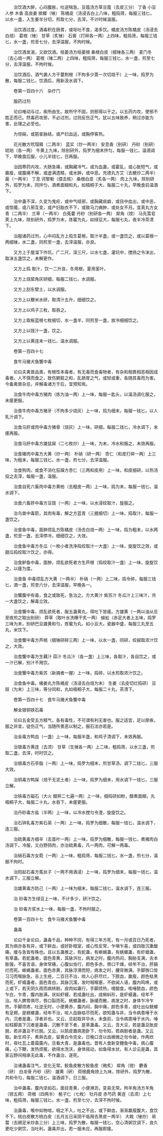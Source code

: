 <!-- { "loadSidebar": true } -->
　　治饮酒大醉，心闷腹胀，吐逆喘急。豆蔻汤方草豆蔻（去皮三分） 丁香 小豆 人参 木香 高良姜 槟榔（锉） 陈橘皮（汤浸去白上八味，粗捣筛，每服三钱匕，以水一盏，入生姜半分切，煎取七分，去滓，不计时候温服。

　　治饮酒过度，酒毒积在肠胃，或呕吐不食，渴多饮。橘皮汤方陈橘皮（汤浸去白焙） 葛根（锉） 甘草（炙锉） 石膏（打碎各一两）上四味，粗捣筛，每服三钱匕，水一盏，煎至七分，去滓温服，不拘时候。

　　治饮酒发渴，又欲饮酒。栝蒌汤方栝蒌根 桑根白皮（细锉各三两） 麦门冬（去心焙一两） 葛根（锉二两）上四味，粗捣筛，每服三钱匕，水一盏，煎至七分，去滓温服，不拘时候。

　　治饮酒后，酒气袭人方干蔓荆根（不拘多少蒸一次切焙干）上一味，捣罗为散，每服二钱匕，饮酒后，用新汲水调下。

　　卷第一百四十六　杂疗门

　　服药过剂

　　论曰唯动与过，疾所由生。故所守不固，则邪得以干之。以五药内攻，使邪不胜正而已。然毒药攻邪，不必过剂，过则反伤正气，犹以五味致养，稍过亦能为害，此理之必至也。

　　为惊痫，或筋挛脉结，或产妇血运，或胸停客热。

　　花光散方玳瑁屑（二两半） 蓝实（炒一两半） 安息香（别研） 丹砂（别研） 琥珀（各一两） 牛黄上九味，除别研外，捣罗为细末拌匀，每服一钱匕，温酒调下，早晚食后服，小儿半钱匕，日再服。

　　治因寒药内攻，大肠急痛，或胸藏冷气，或为血蛊，或霍乱，或心胀短气，或羸瘦，或腹痛不解，或虚满遗精，或水肿，或中恶。充德丸方艾（去梗炒二两半） 菌（一两半） 丁息 诃黎勒（煨去核） 桑根白皮（炙各一两） 肉上九味，除别研外，捣罗为末，同拌匀，酒煮面糊和丸，如梧桐子大，每服二十丸，早晚食前温酒下。

　　治中蛊不深，久变为鬼疟，或中气结邪，或胸藏痰癖，或目中血出，或中恶，或惊魇，或八邪互变，或产妇胎衣不下，或致马刀痈肿，或处女不月。宜真丸方女青（二两半） 兰草（一两半） 白菟藿 丹砂（别研各一两） 犀角（镑） 马先蒿皂荚上九味，除别研外，捣罗为末，炼蜜为丸，如绿豆大，每服七丸，夜半冷茶清下。

　　治服诸药过剂，心中闷乱方上捣生葛根，取汁半盏，或一盏饮之，或以葛根一两细锉，水二盏，同煎至一盏，去滓温服，亦良。

　　又方上于屋溜下作坑，广二尺，深三尺，以水七盏，灌坑中，搅扬之令沫出，取沫五盏饮之，未解更作。

　　又方上捣 取汁，饮一二升良，冬用根，夏用茎叶。

　　又方上烧犀角灰研细，每服二钱匕，水调服。

　　又方上刮东壁土，以水调服。

　　又方上以粳米水研，取清汁五升，细细饮之。

　　又方上以鸡子三枚，取吞之。

　　又方上取板蓝根七枚细切，水一盏半，同煎至一盏，放冷细细饮之。

　　又方上以豉汁一盏，饮之。

　　又方上以黄连末一钱匕，温水调服。

　　卷第一百四十七

　　食牛马猪犬鱼蟹中毒

　　论曰夫禽兽品类，有根性本毒者，有无毒而食毒物者，有杂和相畏相恶相因成毒者。人不慎而食之，致伤腑脏之和，乱肠胃之气，或轻或重，各随其毒而为害。今备禽兽杂忌，并解毒诸方于后，宜预知焉。

　　治食牛肉中毒方猪肉（炼为油一两）上一味，每服一匙头，以温汤调化服之，未瘥更服。

　　治食牛肉中毒方猪牙（不拘多少烧灰）上一味，捣为细末，每服一钱匕，以人乳汁调下。

　　治食马肝或肉中毒方猪骨（烧灰）上一味，研细，每服二钱匕，冷水调下，未瘥再服。

　　治食马肝中毒方雄鼠屎（二七枚炒）上一味，为末，冷水和服之，未效再服。

　　治食猪肉中毒方大黄（炒一两） 朴硝（研一两） 杏仁（和皮打碎一两）上三味，为粗末，每服三钱匕，水一盏，煎七分，去滓温服。

　　治食狗肉，或食不消化狂躁方杏仁（三两和皮用）上一味，和皮细研，以热汤投之去滓，每服一盏，温服。

　　治食自死六畜肉中毒方黄柏（去粗皮一两）上一味，捣为末，每服一钱匕，温水调下。

　　治食六畜肝中毒方豆豉（一两）上一味，以水浸绞取汁，旋服之。

　　治鸟兽中毒箭，其肉有毒，解之方蓝青（三握细切）上一味，捣取汁，每服一盏饮之。

　　治食鱼中毒，面肿烦乱方陈橘皮（汤去白焙一两）上一味，捣为粗末，以水两盏，煎至一盏，去滓停冷，细细饮之，大效。

　　治食鱼中毒方冬瓜（一枚小者洗净捣绞取汁一大盏）上一味，旋旋饮之效，或甜瓜捣绞取汁饮之，亦得。

　　治食鲈鱼中毒，面肿，烦乱欲死者方生芦根（捣绞取汁一盏）上一味，旋旋饮之，以瘥为度。

　　治食鱼 中毒烦乱方大黄（一两半） 朴硝（一两）上二味，捣令碎，每服三钱匕，酒一盏，煎至六分，去滓温服，早晚各一。

　　治蟹腹中有毒，食之或致死，急治之。方大黄汁 紫苏汁 冬瓜汁上三味汁，共一大盏饮之，解毒立效。

　　治食蟹中毒，烦乱欲死者，服五蛊黄丸，得吐下皆瘥。方雄黄（一两以油从旦至夜煎之取出别研） 莽草（取叶水洗曝干炙一两） 蜈蚣（赤足大者上五味，捣罗三味为末，别研巴豆雄黄和匀，炼蜜为丸，如小豆大，瓷器中盛，每服三丸至五丸，米饮下。

　　治食蟹中毒方芦梢（细锉研碎三两）上一味，以水一盏，同研，绞捩取浓汁饮之，大效。

　　治食蟹中毒方生藕汁 蒜汁 冬瓜汁（各一盏）上三味，各取汁，各自饮之，或一汁已解，别汁不用饮。

　　治食蟹中毒方紫苏（新摘者一握）上一味，捣碎，以水煎取浓汁饮之。

　　治食鱼中毒。橘姜丸方陈橘皮（汤浸去白焙为末） 生姜（去皮切烂捣研） 豆豉（为末）上三味，等分同和，丸如梧桐子大，每服二十丸，茶清下。

　　卷第一百四十七　食牛马猪犬鱼蟹中毒

　　解金银铜铁石毒

　　论曰五金受五方精气，各有毒性，不可谓有利无害也。服之适宜，足以瘳疾，服之非宜，徒伤正气，当随所畏恶以制之，服石法亦若是。

　　治金毒方鸭血（一盏）上一味，每服半盏，和鸡子清调下，未效再服。

　　治银毒方黄连（去须） 甘草（生锉各一两）上二味，粗捣筛，以水三盏，煎取二盏，去滓，时时饮之。

　　治银毒方石亭脂（一两）上一味，捣罗为细末，煎甘草汤，调下二钱匕，三服大效。

　　治铜毒方鸭屎（焙干无泥土者）上一味，捣罗为细末，用水调下一钱匕，三服立解。

　　治铁毒方磁石（大火 醋猝二七遍一两）上一味，细捣研如粉，醋煮面糊，丸梧桐子大，每服二十丸，水吞下，未瘥更服。

　　治丹砂毒方盐（半两）上一味，以冷水搅匀令澄，旋旋饮之。

　　治石钟乳毒方紫石英（一两）上一味，捣罗为细散，每服一钱匕，温水调下，连三服。

　　治硫黄毒方细辛（去苗叶一两）上一味，捣罗为细散，每服一钱匕，煮猪肉白汤调下，冷服，又白野鸽肉，亦治硫黄毒，凡一两肉，可解一两毒。

　　治硝石毒方女菀（一两）上一味，粗捣筛，每服二钱匕，水一盏，煎七分，温服不拘时。

　　治阳起石毒方菟丝子（一两不用酒浸）上一味，捣罗为细末，每服一钱匕，温水调下，三服立解。

　　治雄黄毒方防己（一两）上一味为细末，每服二钱匕，温水调下，连三服。

　　治 砂毒方生绿豆上一味，不计多少，研汁饮之。

　　治 砂毒方浆水上一味，每服一盏，不拘时服之。

　　卷第一百四十七　食牛马猪犬鱼蟹中毒

　　蛊毒

　　论曰千金论曰，蛊毒千品，种种不同，有得三年方死，有一月或百日乃死者，其为病亦各有异，或下鲜血，或好卧暗室，或心性反常，乍嗔乍喜，或四肢沉重酸痛，缓与急皆有殊也。且以五蛊推之，有蛇蛊，有蜥蜴蛊，有蜣螂蛊，有虾蟆蛊，有草蛊。若蛇蛊者，面色青黄，其脉洪壮，病发之时，腹内热闷，胸胁支满，舌本胀强，不喜言语，身体常痛，心腹似虫行，颜色多赤，唇口干燥，经年不治，肝膈烂而死。蜥蜴蛊者。面色赤黄，其脉浮滑而短，病发之时，腰背微满，手脚唇口皆习习而喉脉急，舌上生疮，二百日不治，啖人心肝尽烂，下脓血，羸瘦，颜色枯黑而死，虾蟆蛊者，面色青白，其脉沉濡，发时咽喉塞，不欲闻人语，腹内鸣唤，或上或下，若天阴久雨而病转剧，皮肉如蛊行，手脚烦热，嗜醋食，咳唾脓血，颜色乍白，乍青，腹内胀满，状如虾蟆，若成蛊吐出，成蝌蚪形，是虾蟆蛊，经年不治。啖人脾胃俱尽，唇口裂而死。蜣螂蛊者，脉缓而散，病发之时，身体乍冷乍热，手脚烦疼，吐逆无时，小便黄赤，腹内闷，胸中痛，颜色多青，或吐出似蜣螂有足翅，是蜣螂蛊，经年不治，啖人血脉枯尽而死，欲知蛊与非，当令病患唾于水内，沉者是蛊，浮者非也。又云，旦起取井华水，未食前，当令病患唾于水内，唾如柱脚直下沉者是蛊毒，沉散不至下者，是草蛊毒。又云，含大豆，若是蛊豆胀皮脱，若非蛊豆不烂脱。又云，以鹄皮置病患卧下，勿令知，若病剧者是蛊。又云取。新生鸡子，煮熟去皮，留黄白令完全，日晚口含以齿微微之勿令破，作两炊时，夜吐瓦上着霜露内，旦看大青，是蛊毒也。昔有人食新变鲤鱼中毒，病心腹痛，心下鞭，发热烦冤，欲得水洗沃，身体摇动，如鱼得水状，有人诊云是蛊，其家云野间相承无此毒，不作蛊治，遂死。

　　治诸蛊毒注气，变化无常。鲛鱼皮散方鲛鱼皮（微炙） 犀角（镑） 麝香（研） 白龙骨 丹砂（研） 雄黄（研） 荷根鹿角镑上九味，除研外，捣罗为散，共和令匀，每服二钱匕，温酒调下，日三服。

　　治中蛊毒，腹内坚如石，面目青黄，小便淋沥，变易无常。羚羊角汤方羊角（镑五两） 荷根（四两半） 栀子仁（七枚） 牡丹皮 赤芍药 黄连（去须）上七味，粗捣筛，每服三钱匕，水一盏，煎至七分，去滓不拘时候。

　　治蛊毒，喉中如物啮，咽之不入，吐之不出，或下鲜血，渐渐羸瘦腹大，食饮不下。桃白皮散方桃白皮（五月五日采阴干临用去黑皮一两半） 大戟（锉炒） 斑蝥（去翅足米炒各三分）上三味，捣罗为散，每服一钱匕，空心清粥饮调下，良久更吃少粥饮，当吐利，蛊毒并出，若一服未应，再服即瘥。

